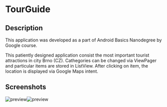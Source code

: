 # TourGuide
## Description
This application was developed as a part of Android Basics Nanodegree by Google course.

This patiently designed application consist the most important tourist attractions in city Brno (CZ). Cathegories can be changed via ViewPager and particular items are stored in ListView. 
After clicking on item, the location is displayed via Google Maps intent. 
## Screenshots
![preview](../master/Screenshot_1566855269.png "TourGuide")![preview](../master/Screenshot_1566855290.png "TourGuide")
